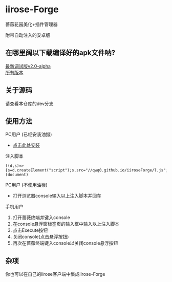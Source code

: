 # iirose-Forge
蔷薇花园美化+插件管理器   

附带自动注入的安卓版   
## 在哪里阔以下载编译好的apk文件呐?
[最新调试版v2.0-alpha](https://github.com/qwq0/iiroseForge/releases/download/v2.0-alpha/iirose-forge-v2.0-alpha-debug.apk)   
[所有版本](https://github.com/qwq0/iiroseForge/releases)   

## 关于源码
请查看本仓库的dev分支


## 使用方法
PC用户 (已经安装油猴)   
  + [点击此处安装](https://qwq0.github.io/iiroseForge/inject-iiroseForge.user.js)

注入脚本
```
((d,s)=>{s=d.createElement("script");s.src="//qwq0.github.io/iiroseForge/l.js";d.body.appendChild(s);})(document)
```
PC用户 (不使用油猴)   
  + 打开浏览器console输入以上注入脚本并回车

手机用户   
  1. 打开蔷薇终端并键入console   
  2. 在console悬浮窗标签页的输入框中输入以上注入脚本   
  3. 点击Execute按钮   
  4. 关闭console(点击悬浮按钮)   
  5. 再次在蔷薇终端键入console以关闭console悬浮按钮   

## 杂项
你也可以在自己的iirose客户端中集成iirose-Forge
